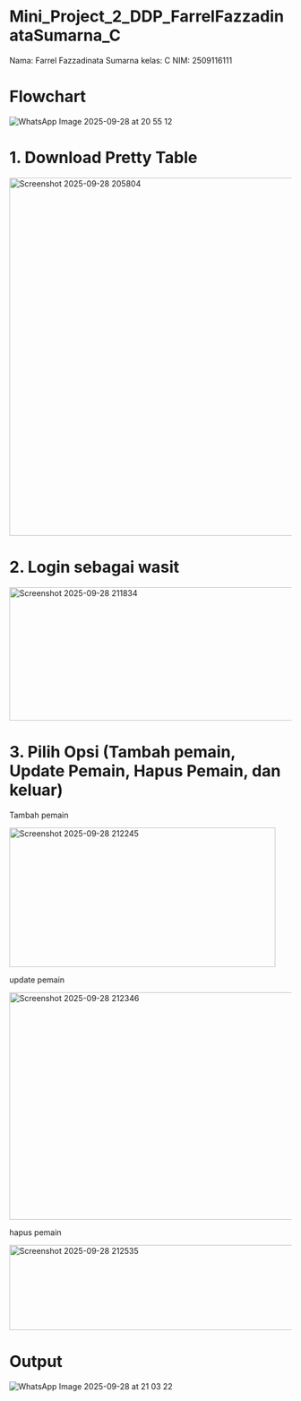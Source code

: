 # Mini_Project_2_DDP_FarrelFazzadinataSumarna_C
Nama: Farrel Fazzadinata Sumarna
kelas: C
NIM: 2509116111


# Flowchart


![WhatsApp Image 2025-09-28 at 20 55 12](https://github.com/user-attachments/assets/1e7de54f-ab5e-4ee6-a3b7-59151e332063)


# 1. Download Pretty Table


<img width="1129" height="639" alt="Screenshot 2025-09-28 205804" src="https://github.com/user-attachments/assets/9dcfb9c1-f762-4248-b658-c315564c42c8" />


# 2. Login sebagai wasit


<img width="534" height="238" alt="Screenshot 2025-09-28 211834" src="https://github.com/user-attachments/assets/19e3d1b3-893e-4be8-a48e-180951dcbb02" />


# 3. Pilih Opsi (Tambah pemain, Update Pemain, Hapus Pemain, dan keluar)


Tambah pemain


<img width="475" height="249" alt="Screenshot 2025-09-28 212245" src="https://github.com/user-attachments/assets/4f151e70-8d0e-4adf-8f89-a66f3d9a9f3c" />


update pemain


<img width="571" height="406" alt="Screenshot 2025-09-28 212346" src="https://github.com/user-attachments/assets/e695f81b-8f06-458b-a63f-91883b669f25" />


hapus pemain


<img width="536" height="152" alt="Screenshot 2025-09-28 212535" src="https://github.com/user-attachments/assets/6355b2e5-15fe-4b63-9f5e-96ac1cc364a5" />


# Output


![WhatsApp Image 2025-09-28 at 21 03 22](https://github.com/user-attachments/assets/fcd4bb9e-d5e4-4c52-a5ab-5b20676687b3)






